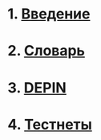 # 1. [Введение](guide-pages/introduction.md)
# 2. [Словарь](guide-pages/dictionary.md)
# 3. [DEPIN](guide-pages/depin.md)
# 4. [Тестнеты](guide-pages/testnet.md)